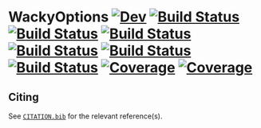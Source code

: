 # WackyOptions [![Dev](https://img.shields.io/badge/docs-dev-blue.svg)](https://tester.gitlab.io/WackyOptions.jl/dev) [![Build Status](https://github.com/tester/WackyOptions.jl/actions)](https://github.com/tester/WackyOptions.jl/workflows/CI/badge.svg) [![Build Status](https://gitlab.com/tester/WackyOptions.jl/badges/master/build.svg)](https://gitlab.com/tester/WackyOptions.jl/pipelines) [![Build Status](https://travis-ci.com/tester/WackyOptions.jl.svg?branch=master)](https://travis-ci.com/tester/WackyOptions.jl) [![Build Status](https://ci.appveyor.com/api/projects/status/github/tester/WackyOptions.jl?svg=true)](https://ci.appveyor.com/project/tester/WackyOptions-jl) [![Build Status](https://cloud.drone.io/api/badges/tester/WackyOptions.jl/status.svg)](https://cloud.drone.io/tester/WackyOptions.jl) [![Build Status](https://api.cirrus-ci.com/github/tester/WackyOptions.jl.svg)](https://cirrus-ci.com/github/tester/WackyOptions.jl) [![Coverage](https://codecov.io/gh/tester/WackyOptions.jl/branch/master/graph/badge.svg)](https://codecov.io/gh/tester/WackyOptions.jl) [![Coverage](https://coveralls.io/repos/github/tester/WackyOptions.jl/badge.svg?branch=master)](https://coveralls.io/github/tester/WackyOptions.jl?branch=master)

## Citing

See [`CITATION.bib`](CITATION.bib) for the relevant reference(s).
